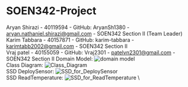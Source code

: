 # SOEN342-Project
Aryan Shirazi - 40119594 - GitHub: AryanSh1380 - aryan.nathaniel.shirazi@gmail.com - SOEN342 Section II (Team Leader) \
Karim Tabbara - 40157871 - GitHub: karim-tabbara - karimtabb2002@gmail.com - SOEN342 Section II \
Vraj patel - 40155059 - GitHub: Vraj2301 - patelvn2301@gmail.com - SOEN342 Section II
Domain Model: ![domain model](https://github.com/AryanSh1380/SOEN342-Project/assets/76165234/2840cb68-0b7f-48d2-9420-3eb964ca5031) \
Class Diagram: ![Class_Diagram](https://github.com/AryanSh1380/SOEN342-Project/assets/76165234/b69926a1-8f3f-422e-bab3-c833a5e6f84f) \
SSD DeploySensor: ![SSD_for_DeploySensor](https://github.com/AryanSh1380/SOEN342-Project/assets/76165234/64166dbf-2e7e-4031-8639-91a4642ee3d0) \
SSD ReadTemperature: ![SSD_for_ReadTemperature](https://github.com/AryanSh1380/SOEN342-Project/assets/76165234/4ee1efe7-ed5f-4b5a-8d2c-7aa94b8fddb3) \

